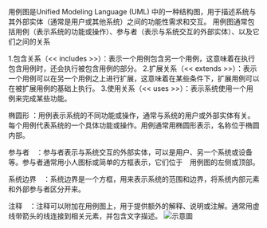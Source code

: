 用例图是Unified Modeling Language (UML) 中的一种结构图，用于描述系统与其外部实体（通常是用户或其他系统）之间的功能性需求和交互。
用例图通常包括用例（表示系统的功能或操作）、参与者（表示与系统交互的外部实体）、以及它们之间的关系

1.包含关系（<<   includes  >>）：表示一个用例包含另一个用例，这意味着在执行包含用例时，还会执行被包含用例的部分。
2.扩展关系（<<   extends   >>）：表示一个用例可以在另一个用例之上进行扩展，这意味着在某些条件下，扩展用例可以在被扩展用例的基础上执行。
3.使用关系（<<     uses    >>）：表示系统使用一个用例来完成某些功能。

椭圆形 ：用例表示系统的不同功能或操作，通常与系统的用户或外部实体有关。每个用例代表系统的一个具体功能或操作。用例通常用椭圆形表示，名称位于椭圆内部。

参与者　：参与者表示与系统交互的外部实体，可以是用户、另一个系统或设备等。参与者通常用小人图标或简单的方框表示，它们位于　用例图的左侧或顶部。

系统边界　：系统边界是一个方框，用来表示系统的范围和边界，将系统内部元素和外部参与者区分开来。

注释　：注释可以附加在用例图上，用于提供额外的解释、说明或注解。通常用虚线带箭头的线连接到相关元素，并包含文字描述。
![示意圖](https://github.com/james10292210/10924149-/assets/149235583/247eba0e-845c-42c5-8354-e9234769a50a)
